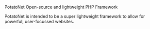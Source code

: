 PotatoNet
Open-source and lightweight PHP Framework

PotatoNet is intended to be a super lightweight framework to allow for powerful, user-focussed websites.
